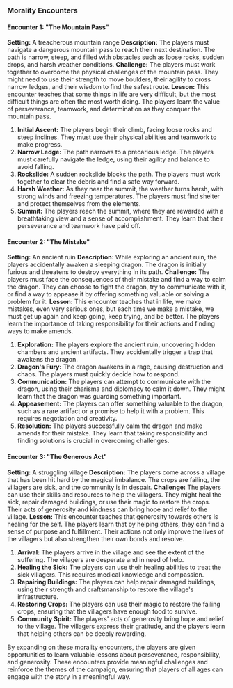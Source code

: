 ### Morality Encounters

#### Encounter 1: "The Mountain Pass"
**Setting:** A treacherous mountain range
**Description:** The players must navigate a dangerous mountain pass to reach their next destination. The path is narrow, steep, and filled with obstacles such as loose rocks, sudden drops, and harsh weather conditions.
**Challenge:** The players must work together to overcome the physical challenges of the mountain pass. They might need to use their strength to move boulders, their agility to cross narrow ledges, and their wisdom to find the safest route.
**Lesson:** This encounter teaches that some things in life are very difficult, but the most difficult things are often the most worth doing. The players learn the value of perseverance, teamwork, and determination as they conquer the mountain pass.

1. **Initial Ascent:** The players begin their climb, facing loose rocks and steep inclines. They must use their physical abilities and teamwork to make progress.
2. **Narrow Ledge:** The path narrows to a precarious ledge. The players must carefully navigate the ledge, using their agility and balance to avoid falling.
3. **Rockslide:** A sudden rockslide blocks the path. The players must work together to clear the debris and find a safe way forward.
4. **Harsh Weather:** As they near the summit, the weather turns harsh, with strong winds and freezing temperatures. The players must find shelter and protect themselves from the elements.
5. **Summit:** The players reach the summit, where they are rewarded with a breathtaking view and a sense of accomplishment. They learn that their perseverance and teamwork have paid off.

#### Encounter 2: "The Mistake"
**Setting:** An ancient ruin
**Description:** While exploring an ancient ruin, the players accidentally awaken a sleeping dragon. The dragon is initially furious and threatens to destroy everything in its path.
**Challenge:** The players must face the consequences of their mistake and find a way to calm the dragon. They can choose to fight the dragon, try to communicate with it, or find a way to appease it by offering something valuable or solving a problem for it.
**Lesson:** This encounter teaches that in life, we make mistakes, even very serious ones, but each time we make a mistake, we must get up again and keep going, keep trying, and be better. The players learn the importance of taking responsibility for their actions and finding ways to make amends.

1. **Exploration:** The players explore the ancient ruin, uncovering hidden chambers and ancient artifacts. They accidentally trigger a trap that awakens the dragon.
2. **Dragon's Fury:** The dragon awakens in a rage, causing destruction and chaos. The players must quickly decide how to respond.
3. **Communication:** The players can attempt to communicate with the dragon, using their charisma and diplomacy to calm it down. They might learn that the dragon was guarding something important.
4. **Appeasement:** The players can offer something valuable to the dragon, such as a rare artifact or a promise to help it with a problem. This requires negotiation and creativity.
5. **Resolution:** The players successfully calm the dragon and make amends for their mistake. They learn that taking responsibility and finding solutions is crucial in overcoming challenges.

#### Encounter 3: "The Generous Act"
**Setting:** A struggling village
**Description:** The players come across a village that has been hit hard by the magical imbalance. The crops are failing, the villagers are sick, and the community is in despair.
**Challenge:** The players can use their skills and resources to help the villagers. They might heal the sick, repair damaged buildings, or use their magic to restore the crops. Their acts of generosity and kindness can bring hope and relief to the village.
**Lesson:** This encounter teaches that generosity towards others is healing for the self. The players learn that by helping others, they can find a sense of purpose and fulfillment. Their actions not only improve the lives of the villagers but also strengthen their own bonds and resolve.

1. **Arrival:** The players arrive in the village and see the extent of the suffering. The villagers are desperate and in need of help.
2. **Healing the Sick:** The players can use their healing abilities to treat the sick villagers. This requires medical knowledge and compassion.
3. **Repairing Buildings:** The players can help repair damaged buildings, using their strength and craftsmanship to restore the village's infrastructure.
4. **Restoring Crops:** The players can use their magic to restore the failing crops, ensuring that the villagers have enough food to survive.
5. **Community Spirit:** The players' acts of generosity bring hope and relief to the village. The villagers express their gratitude, and the players learn that helping others can be deeply rewarding.

By expanding on these morality encounters, the players are given opportunities to learn valuable lessons about perseverance, responsibility, and generosity. These encounters provide meaningful challenges and reinforce the themes of the campaign, ensuring that players of all ages can engage with the story in a meaningful way.